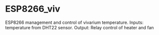 # ESP8266_viv
ESP8266 management and control of vivarium temperature. Inputs: temperature from DHT22 sensor. Output: Relay control of heater and fan 
